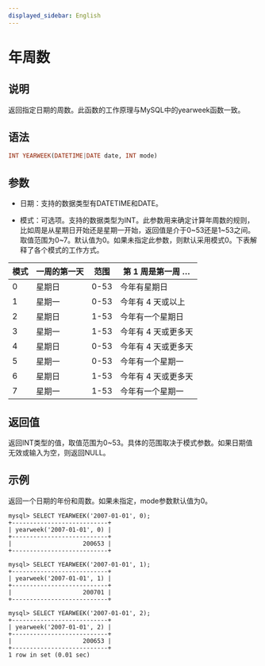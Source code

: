 ```yaml
---
displayed_sidebar: English
---
```


# 年周数

## 说明

返回指定日期的周数。此函数的工作原理与MySQL中的yearweek函数一致。

## 语法

```Haskell
INT YEARWEEK(DATETIME|DATE date, INT mode)
```

## 参数

- 日期：支持的数据类型有DATETIME和DATE。

- 模式：可选项。支持的数据类型为INT。此参数用来确定计算年周数的规则，比如周是从星期日开始还是星期一开始，返回值是介于0~53还是1~53之间。取值范围为0~7。默认值为0。如果未指定此参数，则默认采用模式0。下表解释了各个模式的工作方式。

|模式|一周的第一天|范围|第 1 周是第一周 …|
|---|---|---|---|
|0|星期日|0-53|今年有星期日|
|1|星期一|0-53|今年有 4 天或以上|
|2|星期日|1-53|今年有一个星期日|
|3|星期一|1-53|今年有 4 天或更多天|
|4|星期日|0-53|今年有 4 天或更多天|
|5|星期一|0-53|今年有一个星期一|
|6|星期日|1-53|今年有 4 天或更多天|
|7|星期一|1-53|今年有一个星期一|

## 返回值

返回INT类型的值，取值范围为0~53。具体的范围取决于模式参数。如果日期值无效或输入为空，则返回NULL。

## 示例

返回一个日期的年份和周数。如果未指定，mode参数默认值为0。

```Plaintext
mysql> SELECT YEARWEEK('2007-01-01', 0);
+---------------------------+
| yearweek('2007-01-01', 0) |
+---------------------------+
|                    200653 |
+---------------------------+
```

```Plaintext
mysql> SELECT YEARWEEK('2007-01-01', 1);
+---------------------------+
| yearweek('2007-01-01', 1) |
+---------------------------+
|                    200701 |
+---------------------------+
```

```Plaintext
mysql> SELECT YEARWEEK('2007-01-01', 2);
+---------------------------+
| yearweek('2007-01-01', 2) |
+---------------------------+
|                    200653 |
+---------------------------+
1 row in set (0.01 sec)
```
